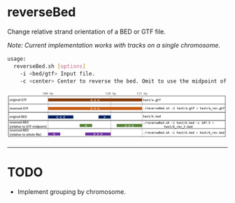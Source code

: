# reverseBed
Change relative strand orientation of a BED or GTF file. 

*Note: Current implementation works with tracks on a single chromosome.*

```bash
usage:
  reverseBed.sh [options]
    -i <bed/gtf> Input file.
    -c <center> Center to reverse the bed. Omit to use the midpoint of the input annotation.
```

![example](test/example.png)

---
# TODO
- Implement grouping by chromosome.

